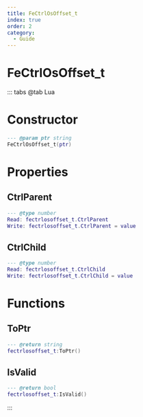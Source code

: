 ```yaml
---
title: FeCtrlOsOffset_t
index: true
order: 2
category:
  - Guide
---
```


# FeCtrlOsOffset_t

::: tabs
@tab Lua
# Constructor
```lua
--- @param ptr string
FeCtrlOsOffset_t(ptr)
```
# Properties
## CtrlParent 
```lua
--- @type number
Read: fectrlosoffset_t.CtrlParent
Write: fectrlosoffset_t.CtrlParent = value
```
## CtrlChild 
```lua
--- @type number
Read: fectrlosoffset_t.CtrlChild
Write: fectrlosoffset_t.CtrlChild = value
```
# Functions
## ToPtr
```lua
--- @return string
fectrlosoffset_t:ToPtr()
```
## IsValid
```lua
--- @return bool
fectrlosoffset_t:IsValid()
```

:::